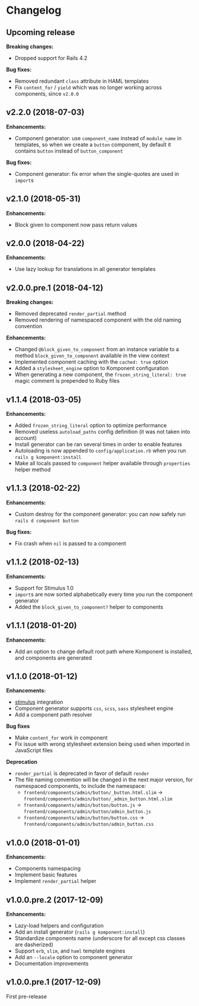 # Changelog

## Upcoming release

**Breaking changes:**
- Dropped support for Rails 4.2

**Bug fixes:**
- Removed redundant `class` attribute in HAML templates
- Fix `content_for` / `yield` which was no longer working across components, since `v2.0.0`

## v2.2.0 (2018-07-03)

**Enhancements:**
- Component generator: use `component_name` instead of `module_name` in templates,
  so when we create a `button` component, by default it contains `button` instead
  of `button_component`

**Bug fixes:**
- Component generator: fix error when the single-quotes are used in `import`s

## v2.1.0 (2018-05-31)

**Enhancements:**
- Block given to component now pass return values

## v2.0.0 (2018-04-22)

**Enhancements:**
- Use lazy lookup for translations in all generator templates

## v2.0.0.pre.1 (2018-04-12)

**Breaking changes:**
- Removed deprecated `render_partial` method
- Removed rendering of namespaced component with the old naming convention

**Enhancements:**
- Changed `@block_given_to_component` from an instance variable to a method `block_given_to_component` available in the view context
- Implemented component caching with the `cached: true` option
- Added a `stylesheet_engine` option to Komponent configuration
- When generating a new component, the `frozen_string_literal: true` magic comment is prepended to Ruby files

## v1.1.4 (2018-03-05)

**Enhancements:**
- Added `frozen_string_literal` option to optimize performance
- Removed useless `autoload_paths` config definition (it was not taken into account)
- Install generator can be ran several times in order to enable features
- Autoloading is now appended to `config/application.rb` when you run `rails g komponent:install`
- Make all locals passed to `component` helper available through `properties` helper method

## v1.1.3 (2018-02-22)

**Enhancements:**
- Custom destroy for the component generator: you can now safely run `rails d component button`

**Bug fixes:**
- Fix crash when `nil` is passed to a component

## v1.1.2 (2018-02-13)

**Enhancements:**
- Support for Stimulus 1.0
- `import`s are now sorted alphabetically every time you run the component generator
- Added the `block_given_to_component?` helper to components

## v1.1.1 (2018-01-20)

**Enhancements:**
- Add an option to change default root path where Komponent is installed, and components are generated

## v1.1.0 (2018-01-12)

**Enhancements:**
- [stimulus](https://github.com/stimulusjs/stimulus) integration
- Component generator supports `css`, `scss`, `sass` stylesheet engine
- Add a component path resolver

**Bug fixes**
- Make `content_for` work in component
- Fix issue with wrong stylesheet extension being used when
imported in JavaScript files

**Deprecation**
- `render_partial` is deprecated in favor of default `render`
- The file naming convention will be changed in the next major version, for namespaced components, to include the namespace:
  - `frontend/components/admin/button/_button.html.slim` -> `frontend/components/admin/button/_admin_button.html.slim`
  - `frontend/components/admin/button/button.js` -> `frontend/components/admin/button/admin_button.js`
  - `frontend/components/admin/button/button.css` -> `frontend/components/admin/button/admin_button.css`

## v1.0.0 (2018-01-01)

**Enhancements:**
- Components namespacing
- Implement basic features
- Implement `render_partial` helper

## v1.0.0.pre.2 (2017-12-09)

**Enhancements:**
- Lazy-load helpers and configuration
- Add an install generator (`rails g komponent:install`)
- Standardize components name (underscore for all except css classes are dasherized)
- Support `erb`, `slim`, and `haml` template engines
- Add an `--locale` option to component generator
- Documentation improvements

## v1.0.0.pre.1 (2017-12-09)

First pre-release
